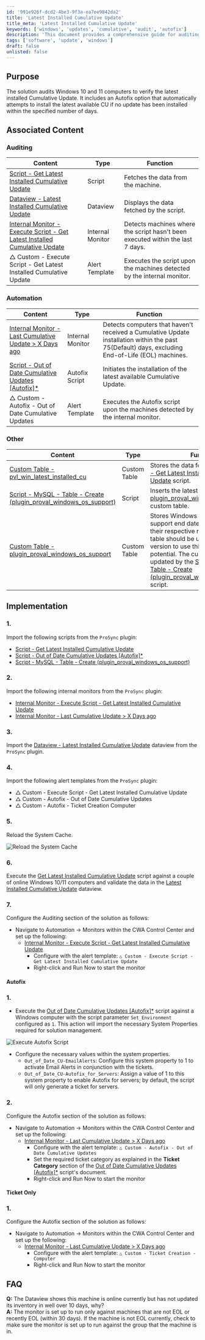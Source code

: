 ```yaml
---
id: '991e926f-dcd2-4be3-9f3a-ea7ee9842da2'
title: 'Latest Installed Cumulative Update'
title_meta: 'Latest Installed Cumulative Update'
keywords: ['windows', 'updates', 'cumulative', 'audit', 'autofix']
description: 'This document provides a comprehensive guide for auditing Windows 10 and 11 computers to ensure they have the latest installed Cumulative Update. It includes steps for implementation, automation, and troubleshooting, along with associated content and internal monitors to streamline the update process.'
tags: ['software', 'update', 'windows']
draft: false
unlisted: false
---
```


## Purpose

The solution audits Windows 10 and 11 computers to verify the latest installed Cumulative Update. It includes an Autofix option that automatically attempts to install the latest available CU if no update has been installed within the specified number of days.

## Associated Content

### Auditing

| Content                                                                                   | Type            | Function                                                         |
|-------------------------------------------------------------------------------------------|-----------------|------------------------------------------------------------------|
| [Script - Get Latest Installed Cumulative Update](<../cwa/scripts/Get Latest Installed Cumulative Update.md>)  | Script          | Fetches the data from the machine.                               |
| [Dataview - Latest Installed Cumulative Update](<../cwa/dataviews/Latest Installed Cumulative Update.md>)  | Dataview        | Displays the data fetched by the script.                         |
| [Internal Monitor - Execute Script - Get Latest Installed Cumulative Update](<../cwa/monitors/Execute Script - Get Latest Installed Cumulative Update.md>)  | Internal Monitor | Detects machines where the script hasn't been executed within the last 7 days. |
| △ Custom - Execute Script - Get Latest Installed Cumulative Update                      | Alert Template   | Executes the script upon the machines detected by the internal monitor. |

### Automation

| Content                                                                                   | Type            | Function                                                         |
|-------------------------------------------------------------------------------------------|-----------------|------------------------------------------------------------------|
| [Internal Monitor - Last Cumulative Update > X Days ago](<../cwa/monitors/Last Cumulative Update X Days ago.md>)  | Internal Monitor | Detects computers that haven't received a Cumulative Update installation within the past 75(Default) days, excluding End-of-Life (EOL) machines. |
| [Script - Out of Date Cumulative Updates [Autofix]*](<../cwa/scripts/Out of Date Cumulative Updates Autofix.md>)  | Autofix Script   | Initiates the installation of the latest available Cumulative Update. |
| △ Custom - Autofix - Out of Date Cumulative Updates                                      | Alert Template   | Executes the Autofix script upon the machines detected by the internal monitor. |

### Other

| Content                                                                                   | Type            | Function                                                         |
|-------------------------------------------------------------------------------------------|-----------------|------------------------------------------------------------------|
| [Custom Table - pvl_win_latest_installed_cu](<../cwa/tables/pvl_win_latest_installed_cu.md>)  | Custom Table    | Stores the data fetched by the [Script - Get Latest Installed Cumulative Update](<../cwa/scripts/Get Latest Installed Cumulative Update.md>) script. |
| [Script - MySQL - Table - Create (plugin_proval_windows_os_support)](<../cwa/scripts/MySQL - Table - Create (plugin_proval_windows_os_support).md>)  | Script          | Inserts the latest version of the [plugin_proval_windows_os_support](<../cwa/tables/plugin_proval_windows_os_support.md>) custom table. |
| [Custom Table - plugin_proval_windows_os_support](<../cwa/tables/plugin_proval_windows_os_support.md>)  | Custom Table    | Stores Windows operating systems support end date, build number, and their respective release if any. The table should be updated to the latest version to use this solution at its full potential. The custom table can be updated by the [Script - MySQL - Table - Create (plugin_proval_windows_os_support)](<../cwa/scripts/MySQL - Table - Create (plugin_proval_windows_os_support).md>) script. |

## Implementation

### 1.
Import the following scripts from the `ProSync` plugin:
- [Script - Get Latest Installed Cumulative Update](<../cwa/scripts/Get Latest Installed Cumulative Update.md>)
- [Script - Out of Date Cumulative Updates [Autofix]*](<../cwa/scripts/Out of Date Cumulative Updates Autofix.md>)
- [Script - MySQL - Table - Create (plugin_proval_windows_os_support)](<../cwa/scripts/MySQL - Table - Create (plugin_proval_windows_os_support).md>)

### 2.
Import the following internal monitors from the `ProSync` plugin:
- [Internal Monitor - Execute Script - Get Latest Installed Cumulative Update](<../cwa/monitors/Execute Script - Get Latest Installed Cumulative Update.md>)
- [Internal Monitor - Last Cumulative Update > X Days ago](<../cwa/monitors/Last Cumulative Update X Days ago.md>)

### 3.
Import the [Dataview - Latest Installed Cumulative Update](<../cwa/dataviews/Latest Installed Cumulative Update.md>) dataview from the `ProSync` plugin.

### 4.
Import the following alert templates from the `ProSync` plugin:
- △ Custom - Execute Script - Get Latest Installed Cumulative Update
- △ Custom - Autofix - Out of Date Cumulative Updates
- △ Custom - Autofix - Ticket Creation Computer

### 5.
Reload the System Cache.

![Reload the System Cache](../../static/img/Latest-Installed-Cumulative-Update/image_2.png)

### 6.
Execute the [Get Latest Installed Cumulative Update](<../cwa/scripts/Get Latest Installed Cumulative Update.md>) script against a couple of online Windows 10/11 computers and validate the data in the [Latest Installed Cumulative Update](<../cwa/dataviews/Latest Installed Cumulative Update.md>) dataview.

### 7.
Configure the Auditing section of the solution as follows:
- Navigate to Automation → Monitors within the CWA Control Center and set up the following:
  - [Internal Monitor - Execute Script - Get Latest Installed Cumulative Update](<../cwa/monitors/Execute Script - Get Latest Installed Cumulative Update.md>)
    - Configure with the alert template: `△ Custom - Execute Script - Get Latest Installed Cumulative Update`
    - Right-click and Run Now to start the monitor

#### Autofix

### 1.
- Execute the [Out of Date Cumulative Updates [Autofix]*](<../cwa/scripts/Out of Date Cumulative Updates Autofix.md>) script against a Windows computer with the script parameter `Set_Environment` configured as `1`. This action will import the necessary System Properties required for solution management.

![Execute Autofix Script](../../static/img/Latest-Installed-Cumulative-Update/image_3.png)

- Configure the necessary values within the system properties.
  - `Out_of_Date_CU-EmailAlerts`: Configure this system property to 1 to activate Email Alerts in conjunction with the tickets.
  - `Out_of_Date_CU-Autofix_for_Servers`: Assign a value of 1 to this system property to enable Autofix for servers; by default, the script will only generate a ticket for servers.

### 2.
Configure the Autofix section of the solution as follows:
- Navigate to Automation → Monitors within the CWA Control Center and set up the following:
  - [Internal Monitor - Last Cumulative Update > X Days ago](<../cwa/monitors/Last Cumulative Update X Days ago.md>)
    - Configure with the alert template: `△ Custom - Autofix - Out of Date Cumulative Updates`
    - Set the required ticket category as explained in the **Ticket Category** section of the [Out of Date Cumulative Updates [Autofix]*](<../cwa/scripts/Out of Date Cumulative Updates Autofix.md>) script's document.
    - Right-click and Run Now to start the monitor

#### Ticket Only

### 1.
Configure the Autofix section of the solution as follows:
- Navigate to Automation → Monitors within the CWA Control Center and set up the following:
  - [Internal Monitor - Last Cumulative Update > X Days ago](<../cwa/monitors/Last Cumulative Update X Days ago.md>)
    - Configure with the alert template: `△ Custom - Ticket Creation - Computer`
    - Right-click and Run Now to start the monitor

## FAQ

**Q:** The Dataview shows this machine is online currently but has not updated its inventory in well over 10 days, why?  
**A:** The monitor is set up to run only against machines that are not EOL or recently EOL (within 30 days). If the machine is not EOL currently, check to make sure the monitor is set up to run against the group that the machine is in.




